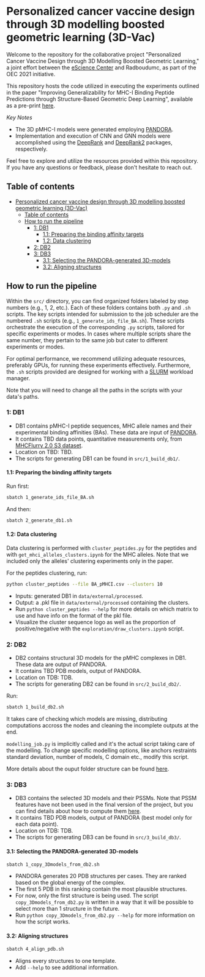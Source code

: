 # Personalized cancer vaccine design through 3D modelling boosted geometric learning (3D-Vac)

Welcome to the repository for the collaborative project "Personalized Cancer Vaccine Design through 3D Modelling Boosted Geometric Learning," a joint effort between the [eScience Center](https://www.esciencecenter.nl/) and Radboudumc, as part of the OEC 2021 initiative.

This repository hosts the code utilized in executing the experiments outlined in the paper "Improving Generalizability for MHC-I Binding Peptide Predictions through Structure-Based Geometric Deep Learning", available as a pre-print [here](https://www.biorxiv.org/content/10.1101/2023.12.04.569776v2.abstract).

*Key Notes*

- The 3D pMHC-I models were generated employing [PANDORA](https://github.com/X-lab-3D/PANDORA).
- Implementation and execution of CNN and GNN models were accomplished using the [DeepRank](https://github.com/DeepRank/deeprank) and [DeepRank2](https://github.com/DeepRank/deeprank2) packages, respectively.

Feel free to explore and utilize the resources provided within this repository. If you have any questions or feedback, please don't hesitate to reach out.

## Table of contents

- [Personalized cancer vaccine design through 3D modelling boosted geometric learning (3D-Vac)](#personalized-cancer-vaccine-design-through-3d-modelling-boosted-geometric-learning-3d-vac)
  - [Table of contents](#table-of-contents)
  - [How to run the pipeline](#how-to-run-the-pipeline)
    - [1: DB1](#1-db1)
      - [1.1: Preparing the binding affinity targets](#11-preparing-the-binding-affinity-targets)
      - [1.2: Data clustering](#12-data-clustering)
    - [2: DB2](#2-db2)
    - [3: DB3](#3-db3)
      - [3.1: Selecting the PANDORA-generated 3D-models](#31-selecting-the-pandora-generated-3d-models)
      - [3.2: Aligning structures](#32-aligning-structures)

## How to run the pipeline

Within the `src/` directory, you can find organized folders labeled by step numbers (e.g., 1, 2, etc.). Each of these folders contains both `.py` and `.sh` scripts. The key scripts intended for submission to the job scheduler are the numbered `.sh` scripts (e.g., `1_generate_ids_file_BA.sh`). These scripts orchestrate the execution of the corresponding `.py` scripts, tailored for specific experiments or modes. In cases where multiple scripts share the same number, they pertain to the same job but cater to different experiments or modes.

For optimal performance, we recommend utilizing adequate resources, preferably GPUs, for running these experiments effectively. Furthermore, the `.sh` scripts provided are designed for working with a [SLURM](https://slurm.schedmd.com/overview.html) workload manager.

Note that you will need to change all the paths in the scripts with your data's paths.

### 1: DB1

- DB1 contains pMHC-I peptide sequences, MHC allele names and their experimental binding affinities (BAs). These data are input of [PANDORA](https://github.com/X-lab-3D/PANDORA).
- It contains TBD data points, quantitative measurements only, from [MHCFlurry 2.0 S3 dataset](https://data.mendeley.com/datasets/zx3kjzc3yx/3).
- Location on TBD: TBD.
- The scripts for generating DB1 can be found in `src/1_build_db1/`.

#### 1.1: Preparing the binding affinity targets

Run first: 

```bash
sbatch 1_generate_ids_file_BA.sh
```

And then: 

```bash
sbatch 2_generate_db1.sh
```

#### 1.2: Data clustering

Data clustering is performed with `cluster_peptides.py` for the peptides and with `get_mhci_alleles_clusters.ipynb` for the MHC alleles. Note that we included only the alleles' clustering experiments only in the paper. 

For the peptides clustering, run:

```bash 
python cluster_peptides --file BA_pMHCI.csv --clusters 10
```

* Inputs: generated DB1 in `data/external/processed`.
* Output: a .pkl file in `data/external/processed` containing the clusters.
* Run `python cluster_peptides --help` for more details on which matrix to use and have info on the format of the pkl file.
* Visualize the cluster sequence logo as well as the proportion of positive/negative with the `exploration/draw_clusters.ipynb` script.

### 2: DB2

- DB2 contains structural 3D models for the pMHC complexes in DB1. These data are output of PANDORA.
- It contains TBD PDB models, output of PANDORA.
- Location on TDB: TDB.
- The scripts for generating DB2 can be found in `src/2_build_db2/`.

Run:

```bash
sbatch 1_build_db2.sh
```

It takes care of checking which models are missing, distributing computations accross the nodes and cleaning the incomplete outputs at the end.

`modelling_job.py` is implicitly called and it's the actual script taking care of the modelling. To change specific modelling options, like anchors restraints standard deviation, number of models, C domain etc., modify this script.

More details about the ouput folder structure can be found [here](https://github.com/DeepRank/3D-Vac/blob/paper/src/2_build_db2/README.md). 

### 3: DB3

- DB3 contains the selected 3D models and their PSSMs. Note that PSSM features have not been used in the final version of the project, but you can find details about how to compute them [here](https://github.com/DeepRank/3D-Vac/blob/paper/src/3_build_db3/README.md). 
- It contains TBD PDB models, output of PANDORA (best model only for each data point).
- Location on TDB: TDB.
- The scripts for generating DB3 can be found in `src/3_build_db3/`.

#### 3.1: Selecting the PANDORA-generated 3D-models

```bash
sbatch 1_copy_3Dmodels_from_db2.sh
```
* PANDORA generates 20 PDB structures per cases. They are ranked based on the global energy of the complex.
* The first 5 PDB in this ranking contain the most plausible structures.
* For now, only the first structure is being used. The script `copy_3Dmodels_from_db2.py` is written in a way that it will be possible to select more than 1 structure in the future.
* Run `python copy_3Dmodels_from_db2.py --help` for more information on how the script works.

#### 3.2: Aligning structures

```bash
sbatch 4_align_pdb.sh
```
* Aligns every structures to one template.
* Add `--help` to see additional information.
